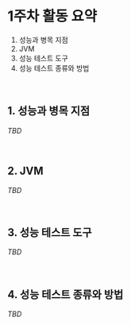 # 1주차 활동 요약

1. 성능과 병목 지점
2. JVM
3. 성능 테스트 도구
4. 성능 테스트 종류와 방법

<br>

## 1. 성능과 병목 지점

_TBD_

<br>

## 2. JVM

_TBD_

<br>

## 3. 성능 테스트 도구

_TBD_

<br>

## 4. 성능 테스트 종류와 방법

_TBD_